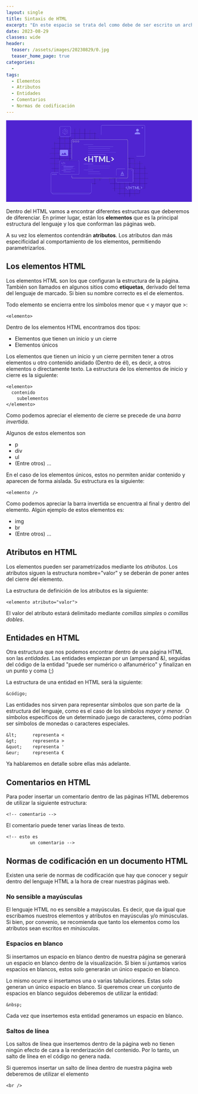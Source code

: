 ```yaml
---
layout: single
title: Sintaxis de HTML
excerpt: "En este espacio se trata del como debe de ser escrito un archivo html, es decir algunas de las sintaxis que debe de llevar este tipo de archivos para que sean legibles y puedan ser entendibles por los navegadores."
date: 2023-08-29
classes: wide
header:
  teaser: /assets/images/20230829/0.jpg
  teaser_home_page: true
categories:
  - 
tags:
  - Elementos
  - Atributos
  - Entidades
  - Comentarios
  - Normas de codificación
---
```

![](/assets/images/20230829/0.jpg)

Dentro del HTML vamos a encontrar diferentes estructuras que deberemos de diferenciar. En primer lugar, están los **elementos** que es la principal estructura del lenguaje y los que conforman las páginas web.

A su vez los elementos contendrán **atributos**. Los atributos dan más especificidad al comportamiento de los elementos, permitiendo parametrizarlos.

## Los elementos HTML

Los elementos HTML son los que configuran la estructura de la página. También son llamados en algunos sitios como **etiquetas**, derivado del tema del lenguaje de marcado. Si bien su nombre correcto es el de elementos.

Todo elemento se encierra entre los símbolos menor que < y mayor que >:

~~~
<elemento>
~~~

Dentro de los elementos HTML encontramos dos tipos:

* Elementos que tienen un inicio y un cierre
* Elementos únicos

Los elementos que tienen un inicio y un cierre permiten tener a otros elementos u otro contenido anidado (Dentro de él), es decir, a otros elementos o directamente texto. La estructura de los elementos de inicio y cierre es la siguiente:

~~~
<elemento> 
  contenido
    subelementos
</elemento>
~~~

Como podemos apreciar el elemento de cierre se precede de una *barra invertida*.

Algunos de estos elementos son 

* p
* div
* ul
* (Entre otros) ...

En el caso de los elementos únicos, estos no permiten anidar contenido y aparecen de forma aislada. Su estructura es la siguiente:

~~~
<elemento />
~~~

Como podemos apreciar la barra invertida se encuentra al final y dentro del elemento. Algún ejemplo de estos elementos es:

* img
* br
* (Entre otros) ...

## Atributos en HTML

Los elementos pueden ser parametrizados mediante los *atributos*. Los atributos siguen la estructura nombre="valor" y se deberán de poner antes del cierre del elemento.

La estructura de definición de los atributos es la siguiente:

~~~
<elemento atributo="valor">
~~~

El valor del atributo estará delimitado mediante *comillas simples* o *comillas dobles*.

## Entidades en HTML

Otra estructura que nos podemos encontrar dentro de una página HTML son las *entidades*. Las entidades empiezan por un (ampersand &), seguidas del código de la entidad "puede ser numérico o alfanumérico" y finalizan en un punto y coma (;)

La estructura de una entidad en HTML será la siguiente:

~~~
&código;
~~~

Las entidades nos sirven para representar símbolos que son parte de la estructura del lenguaje, como es el caso de los símbolos *mayor* y *menor*. O símbolos específicos de un determinado juego de caracteres, cómo podrían ser símbolos de monedas o caracteres especiales.

~~~
&lt;      representa <
&gt;      representa >
&quot;    representa '
&eur;     representa €
~~~

Ya hablaremos en detalle sobre ellas más adelante.

## Comentarios en HTML

Para poder insertar un comentario dentro de las páginas HTML deberemos de utilizar la siguiente estructura:

~~~
<!-- comentario -->
~~~

El comentario puede tener varias líneas de texto.

~~~
<!-- esto es
         un comentario -->
~~~

## Normas de codificación en un documento HTML

Existen una serie de normas de codificación que hay que conocer y seguir dentro del lenguaje HTML a la hora de crear nuestras páginas web.

### No sensible a mayúsculas

El lenguaje HTML no es sensible a mayúsculas. Es decir, que da igual que escribamos nuestros elementos y atributos en mayúsculas y/o minúsculas. Si bien, por convenio, se recomienda que tanto los elementos como los atributos sean escritos en *minúsculas*.

### Espacios en blanco

Si insertamos un espacio en blanco dentro de nuestra página se generará un espacio en blanco dentro de la visualización. Si bien si juntamos varios espacios en blancos, estos solo generarán un único espacio en blanco.

Lo mismo ocurre si insertamos una o varias tabulaciones. Estas solo generan un único espacio en blanco. Si queremos crear un conjunto de espacios en blanco seguidos deberemos de utilizar la entidad:

~~~
&nbsp;
~~~

Cada vez que insertemos esta entidad generamos un espacio en blanco.

### Saltos de línea

Los saltos de línea que insertemos dentro de la página web no tienen ningún efecto de cara a la renderización del contenido. Por lo tanto, un salto de línea en el código no genera nada.

Si queremos insertar un salto de línea dentro de nuestra página web deberemos de utilizar el elemento

~~~
<br />
~~~